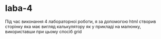 # laba-4
Під час виконання 4 лабораторноі роботи, я за допомогою html створив сторінку яка має вигляд калькулятору як у прикладі на малюнку, використавши при цьому спосіб grid

